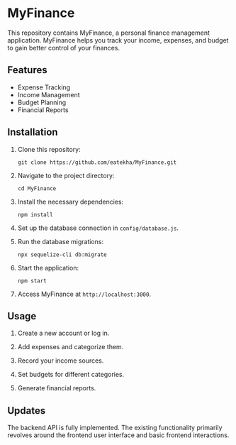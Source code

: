 # MyFinance

This repository contains MyFinance, a personal finance management application. MyFinance helps you track your income, expenses, and budget to gain better control of your finances.



## Features

- Expense Tracking
- Income Management
- Budget Planning
- Financial Reports

## Installation

1. Clone this repository:

   ```
   git clone https://github.com/eatekha/MyFinance.git
   ```

2. Navigate to the project directory:

   ```
   cd MyFinance
   ```

3. Install the necessary dependencies:

   ```
   npm install
   ```

4. Set up the database connection in `config/database.js`.

5. Run the database migrations:

   ```
   npx sequelize-cli db:migrate
   ```

6. Start the application:

   ```
   npm start
   ```

7. Access MyFinance at `http://localhost:3000`.

## Usage

1. Create a new account or log in.

2. Add expenses and categorize them.

3. Record your income sources.

4. Set budgets for different categories.

5. Generate financial reports.

## Updates

The backend API is fully implemented. The existing functionality primarily revolves around the frontend user interface and basic frontend interactions.


